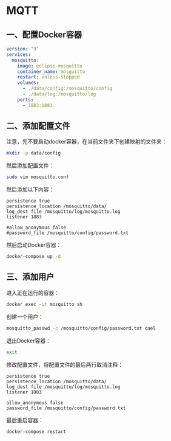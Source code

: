 # MQTT

## 一、配置Docker容器

```yaml
version: "3"
services:
  mosquitto:
    image: eclipse-mosquitto
    container_name: mosquitto
    restart: unless-stopped
    volumes:
      - ./data/config:/mosquitto/config
      - ./data/log:/mosquitto/log
    ports:
      - 1883:1883
```

## 二、添加配置文件

注意，先不要启动docker容器，在当前文件夹下创建映射的文件夹：

```bash
mkdir -p data/config
```

然后添加配置文件：

```bash
sudo vim mosquitto.conf
```

然后添加以下内容：

```
persistence true
persistence_location /mosquitto/data/
log_dest file /mosquitto/log/mosquitto.log
listener 1883

#allow_anonymous false
#password_file /mosquitto/config/password.txt
```

然后启动Docker容器：

```bash
docker-compose up -d
```

## 三、添加用户

进入正在运行的容器：

```bash
docker exec -it mosquitto sh
```

创建一个用户：

```bash
mosquitto_passwd -c /mosquitto/config/password.txt cael
```

退出Docker容器：

```bash
exit
```

修改配置文件，将配置文件的最后两行取消注释：

```
persistence true
persistence_location /mosquitto/data/
log_dest file /mosquitto/log/mosquitto.log
listener 1883

allow_anonymous false
password_file /mosquitto/config/password.txt
```

最后重启容器：

```bash
docker-compose restart
```
